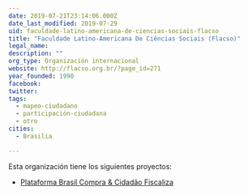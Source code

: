 ```yaml
---
date: 2019-07-21T23:14:06.000Z
date_last_modified: 2019-07-29
uid: faculdade-latino-americana-de-ciencias-sociais-flacso
title: "Faculdade Latino-Americana De Ciências Sociais (Flacso)"
legal_name: 
description: ""
org_type: Organización internacional
website: http://flacso.org.br/?page_id=271
year_founded: 1990
facebook: 
twitter: 
tags:
  - mapeo-ciudadano
  - participación-ciudadana
  - otro
cities: 
  - Brasilia

---
```


Esta organización tiene los siguientes proyectos:

- [Plataforma Brasil Compra & Cidadão Fiscaliza](/proyectos/plataforma-brasil-compra-cidadão-fiscaliza)
